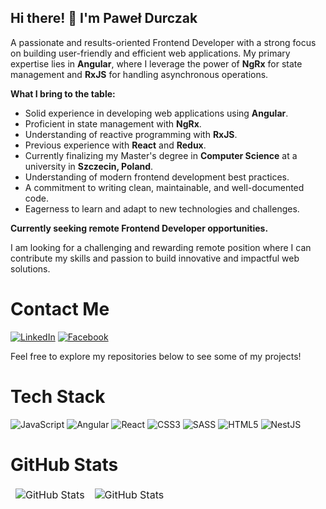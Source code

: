 ## Hi there! 👋 I'm Paweł Durczak

A passionate and results-oriented Frontend Developer with a strong focus on building user-friendly and efficient web applications. My primary expertise lies in **Angular**, where I leverage the power of **NgRx** for state management and **RxJS** for handling asynchronous operations.

**What I bring to the table:**

* Solid experience in developing web applications using **Angular**.
* Proficient in state management with **NgRx**.
* Understanding of reactive programming with **RxJS**.
* Previous experience with **React** and **Redux**.
* Currently finalizing my Master's degree in **Computer Science** at a university in **Szczecin, Poland**.
* Understanding of modern frontend development best practices.
* A commitment to writing clean, maintainable, and well-documented code.
* Eagerness to learn and adapt to new technologies and challenges.

**Currently seeking remote Frontend Developer opportunities.**

I am looking for a challenging and rewarding remote position where I can contribute my skills and passion to build innovative and impactful web solutions.


# Contact Me
[![LinkedIn](https://img.shields.io/badge/linkedin-%230077B5.svg?style=for-the-badge&logo=linkedin&logoColor=white)](https://www.linkedin.com/in/pawe%C5%82-durczak-5a7903212/) [![Facebook](https://img.shields.io/badge/Facebook-%231877F2.svg?style=for-the-badge&logo=Facebook&logoColor=white)](https://www.facebook.com/pawel.durczak/)

Feel free to explore my repositories below to see some of my projects!

# Tech Stack
![JavaScript](https://img.shields.io/badge/javascript-%23323330.svg?style=for-the-badge&logo=javascript&logoColor=%23F7DF1E) ![Angular](https://img.shields.io/badge/angular-%23DD0031.svg?style=for-the-badge&logo=angular&logoColor=white) ![React](https://img.shields.io/badge/react-%2320232a.svg?style=for-the-badge&logo=react&logoColor=%2361DAFB) ![CSS3](https://img.shields.io/badge/css3-%231572B6.svg?style=for-the-badge&logo=css3&logoColor=white) ![SASS](https://img.shields.io/badge/SASS-hotpink.svg?style=for-the-badge&logo=SASS&logoColor=white) ![HTML5](https://img.shields.io/badge/html5-%23E34F26.svg?style=for-the-badge&logo=html5&logoColor=white) ![NestJS](https://img.shields.io/badge/nestjs-%23E0234E.svg?style=for-the-badge&logo=nestjs&logoColor=white)

# GitHub Stats
<table align="center" border="0" cellpadding="0" cellspacing="0">
  <thead>
    <tr>
      <td>
        <img
          src="https://github-readme-stats.vercel.app/api?username=dp46504&show_icons=true&locale=en&theme=tokyonight&count_private=true"
          alt="GitHub Stats"
        />
      </td>
      <td>
        <img
          src="https://streak-stats.demolab.com/?user=dp46504&theme=tokyonight"
          alt="GitHub Stats"
        />
      </td>
    </tr>
  </thead>
</table>
